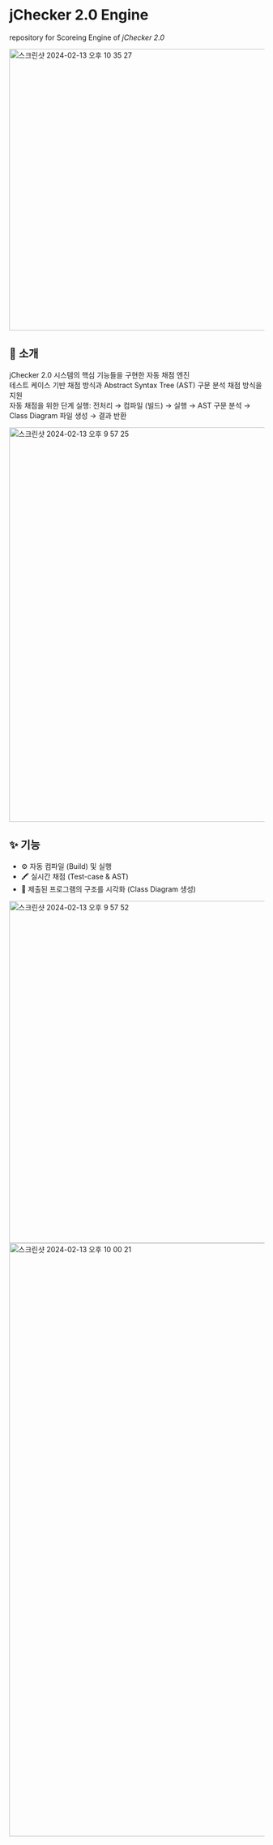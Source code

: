 # jChecker 2.0 Engine

repository for Scoreing Engine of _jChecker 2.0_

<img width="555" alt="스크린샷 2024-02-13 오후 10 35 27" src="https://github.com/seojueunn/jChecker-2.0-Front/assets/79799635/e038e32c-ee40-4d5d-ac03-8110894d1887">

## 👋 소개
jChecker 2.0 시스템의 핵심 기능들을 구현한 자동 채점 엔진 <br>
테스트 케이스 기반 채점 방식과 Abstract Syntax Tree (AST) 구문 분석 채점 방식을 지원 <br>
자동 채점을 위한 단계 실행: 전처리 → 컴파일 (빌드) → 실행 → AST 구문 분석 → Class Diagram 파일 생성 → 결과 반환 <br>

<img width="777" alt="스크린샷 2024-02-13 오후 9 57 25" src="https://github.com/seojueunn/jChecker-2.0-Engine/assets/79799635/362f7de4-2d17-4adc-b588-91218cc3511b">

## ✨ 기능
- ⚙️ 자동 컴파일 (Build) 및 실행
- 🖍️ 실시간 채점 (Test-case & AST)
- 📑 제출된 프로그램의 구조를 시각화 (Class Diagram 생성)

<img width="674" alt="스크린샷 2024-02-13 오후 9 57 52" src="https://github.com/seojueunn/jChecker-2.0-Engine/assets/79799635/452ec76d-67a0-442f-b3b1-538256909c79">   

<img width="1169" alt="스크린샷 2024-02-13 오후 10 00 21" src="https://github.com/seojueunn/jChecker-2.0-Engine/assets/79799635/d3edd138-710b-4a6c-98d0-d4939a92ff3d">
